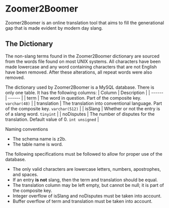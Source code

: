 # Zoomer2Boomer
Zoomer2Boomer is an online translation tool that aims to fill the generational gap that is made evident by modern day slang.

## The Dictionary
The non-slang terms found in the Zoomer2Boomer dictionary are sourced from the words file found on most UNIX systems. All characters have been made lowercase and any word containing characters that are not English have been removed. After these alterations, all repeat words were also removed.

The dictionary used by Zoomer2Boomer is a MySQL database. There is only one table. It has the following columns:
| Column        | Description                                                                           |
| ------        | ------                                                                                |
| term          | The word in question. Part of the composite key. `varchar(48)`                        |
| translation   | The translation into conventional language. Part of the composite key. `varchar(512)` |
| isSlang       | Whether or not the entry is of a slang word. `tinyint`                                |
| noDisputes    | The number of disputes for the translation. Default value of 0. `int unsigned`        |

Naming conventions
* The schema name is z2b.
* The table name is word.

The following specifications must be followed to allow for proper use of the database.
* The only valid characters are lowercase letters, numbers, apostrophes, and spaces.
* If an entry __is not__ slang, then the term and translation should be equal.
* The translation column may be left empty, but cannot be null; it is part of the composite key.
* Integer overflow of isSlang and noDisputes must be taken into account.
* Buffer overflow of term and translation must be taken into account.